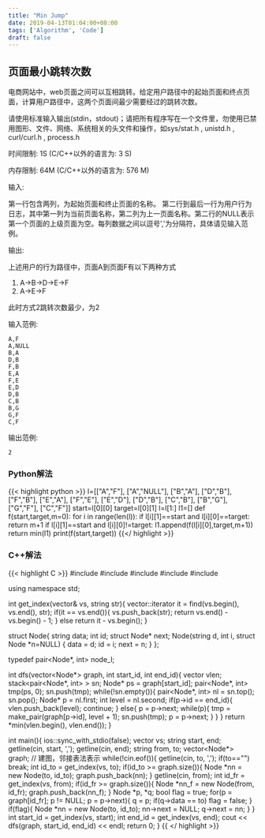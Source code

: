 ```yaml
---
title: "Min Jump"
date: 2019-04-13T01:04:00+08:00
tags: ['Algorithm', 'Code']
draft: false
---
```


## 页面最小跳转次数
电商网站中，web页面之间可以互相跳转。给定用户路径中的起始页面和终点页面，计算用户路径中，这两个页面间最少需要经过的跳转次数。

请使用标准输入输出(stdin，stdout)；请把所有程序写在一个文件里，勿使用已禁用图形、文件、网络、系统相关的头文件和操作，如sys/stat.h , unistd.h , curl/curl.h , process.h

时间限制: 1S (C/C++以外的语言为: 3 S)   

内存限制: 64M (C/C++以外的语言为: 576 M)

输入:

第一行包含两列，为起始页面和终止页面的名称。
第二行到最后一行为用户行为日志，其中第一列为当前页面名称，第二列为上一页面名称。第二行的NULL表示第一个页面的上级页面为空。每列数据之间以逗号','为分隔符，具体请见输入范例。

输出:

上述用户的行为路径中，页面A到页面F有以下两种方式 

1. A->B->D->E->F
2. A->E->F

此时方式2跳转次数最少，为2

输入范例:
```
A,F
A,NULL
B,A
D,B
F,B
E,A
F,E
E,D
D,B
C,B
B,G
G,F
C,F
```

输出范例:

```
2
```

### Python解法

{{< highlight python >}}
l=[["A","F"], ["A","NULL"], ["B","A"], ["D","B"], ["F","B"], ["E","A"],
   ["F","E"], ["E","D"], ["D","B"], ["C","B"], ["B","G"], ["G","F"], ["C","F"]]
start=l[0][0]
target=l[0][1]
l=l[1:]
l1=[]
def f(start,target,m=0):
    for i in range(len(l)):
        if l[i][1]==start and l[i][0]==target:
            return m+1
        if l[i][1]==start and l[i][0]!=target:
            l1.append(f(l[i][0],target,m+1))
    return min(l1)
print(f(start,target))
{{</ highlight >}}

### C++解法

{{< highlight C >}}
#include<iostream>
#include<vector>
#include<string>
#include<algorithm>
#include<stack>

using namespace std;

int get_index(vector<string>& vs, string str){
    vector<string>::iterator it = find(vs.begin(), vs.end(), str);
    if(it == vs.end()){
        vs.push_back(str);
        return vs.end() - vs.begin() - 1;
    }
    else return it - vs.begin();
}

struct Node{
    string data;
    int id;
    struct Node* next;
    Node(string d, int i, struct Node *n=NULL) {
        data = d;
        id = i;
        next = n;
    } 
};

typedef pair<Node*, int> node_l;

int dfs(vector<Node*> graph, int start_id, int end_id){
    vector<int> vlen;
    stack<pair<Node*, int> > sn; 
    Node* ps = graph[start_id];
    pair<Node*, int> tmp(ps, 0);
    sn.push(tmp);
    while(!sn.empty()){
        pair<Node*, int> nl = sn.top();
        sn.pop();
        Node* p = nl.first;
        int level = nl.second;
        if(p->id == end_id){
            vlen.push_back(level);
            continue;
        }
        else{
            p = p->next;
            while(p){
                tmp = make_pair(graph[p->id], level + 1);
                sn.push(tmp);
                p = p->next;
            }
        }
    }
    return *min(vlen.begin(), vlen.end());
}

int main(){
    ios::sync_with_stdio(false);
    vector<string> vs;
    string start, end;
    getline(cin, start, ',');
    getline(cin, end);
    string from, to;
    vector<Node*> graph;
    // 建图，邻接表法表示
    while(!cin.eof()){
        getline(cin, to, ',');
        if(to=="") break;
        int id_to = get_index(vs, to);
        if(id_to >= graph.size()){
            Node *nn = new Node(to, id_to);
            graph.push_back(nn);
        }
        getline(cin, from);
        int id_fr = get_index(vs, from);
        if(id_fr >= graph.size()){
            Node *nn_f = new Node(from, id_fr);
            graph.push_back(nn_f);
        }
        Node *p, *q;
        bool flag = true;
        for(p = graph[id_fr]; p != NULL; p = p->next){
            q = p;
            if(q->data == to) flag = false;
        }
        if(flag){
            Node *nn = new Node(to, id_to);
            nn->next = NULL;
            q->next = nn;
        }
    }
    int start_id = get_index(vs, start);
    int end_id = get_index(vs, end);
    cout << dfs(graph, start_id, end_id) << endl;
    return 0;
}
{{ </ highlight >}}
